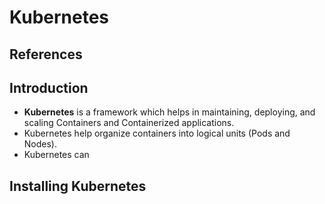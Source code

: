 # Kubernetes

## References


## Introduction

* **Kubernetes** is a framework which helps in maintaining, deploying, and scaling Containers and Containerized applications.
* Kubernetes help organize containers into logical units (Pods and Nodes).
* Kubernetes can


## Installing Kubernetes

